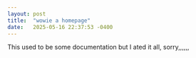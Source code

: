 ```yaml
---
layout: post
title:  "wowie a homepage"
date:   2025-05-16 22:37:53 -0400
---
```

This used to be some documentation but I ated it all, sorry,,,,,,